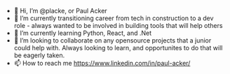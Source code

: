 - 👋 Hi, I’m @placke, or Paul Acker 
- 👀 I’m currently transitioning career from tech in construction to a dev role - always wanted to be involved in building tools that will help others
- 🌱 I’m currently learning Python, React, and .Net
- 💞️ I’m looking to collaborate on any opensource projects that a junior could help with. Always looking to learn, and opportunites to do that will be eagerly taken. 
- 📫 How to reach me https://www.linkedin.com/in/paul-acker/

<!---
placke/placke is a ✨ special ✨ repository because its `README.md` (this file) appears on your GitHub profile.
You can click the Preview link to take a look at your changes.
--->
